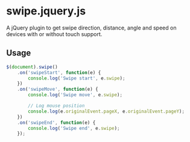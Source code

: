 swipe.jquery.js
===============

A jQuery plugin to get swipe direction, distance, angle and speed on devices with or without touch support.

Usage
-----

```javascript
$(document).swipe()
	.on('swipeStart', function(e) {
		console.log('Swipe start', e.swipe);
	})
	.on('swipeMove', function(e) {
		console.log('Swipe move', e.swipe);

		// Log mouse position
		console.log(e.originalEvent.pageX, e.originalEvent.pageY);
	})
	.on('swipeEnd', function(e) {
		console.log('Swipe end', e.swipe);
	});